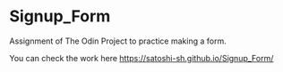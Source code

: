 # Signup_Form
Assignment of The Odin Project to practice making a form.

You can check the work here https://satoshi-sh.github.io/Signup_Form/
